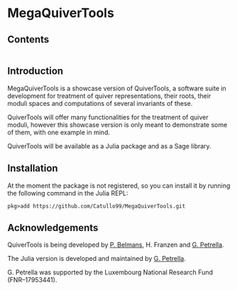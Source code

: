 # MegaQuiverTools

## Contents

```@contents
```

## Introduction

MegaQuiverTools is a showcase version of QuiverTools,
a software suite in development for treatment of quiver representations,
their roots, their moduli spaces and computations of several invariants of these.

QuiverTools will offer many functionalities for the treatment of quiver moduli,
however this showcase version is only meant to demonstrate some of them,
with one example in mind.

QuiverTools will be available as a Julia package and as a Sage library.

## Installation

At the moment the package is not registered, so you can install it by running the following command in the Julia REPL:

```julia-repl
pkg>add https://github.com/Catullo99/MegaQuiverTools.git
```


## Acknowledgements

QuiverTools is being developed by [P. Belmans](https://pbelmans.ncag.info/), H. Franzen and [G. Petrella](https://www.giannipetrella.eu).

The Julia version is developed and maintained by [G. Petrella](https://www.giannipetrella.eu).

G. Petrella was supported by the Luxembourg National Research Fund (FNR–17953441).
